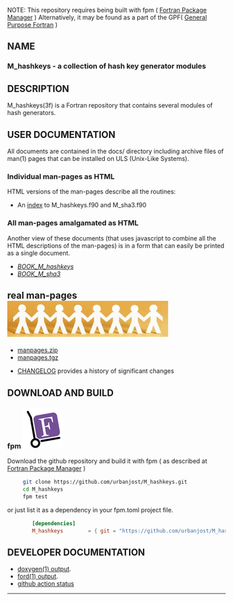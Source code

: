 <!--
![sample](docs/images/snap2b.gif)
-->

NOTE: This repository requires being built with fpm ( [Fortran Package Manager](https://github.com/fortran-lang/fpm) )
      Alternatively, it may be found as a part of the GPF( [General Purpose Fortran](https://github.com/urbanjost/general-purpose-fortran) )

## NAME

### M_hashkeys - a collection of hash key generator modules

## DESCRIPTION

   M_hashkeys(3f) is a Fortran repository that contains several modules 
   of hash generators.

## USER DOCUMENTATION

All documents are contained in the docs/ directory including
archive files of man(1) pages that can be installed on ULS
(Unix-Like Systems).

### Individual man-pages as HTML

   HTML versions of the man-pages describe all the routines:
   - An [index](https://urbanjost.github.io/M_hashkeys/man3.html) to M_hashkeys.f90 and M_sha3.f90 

### All man-pages amalgamated as HTML

   Another view of these documents (that uses javascript to combine all
   the HTML descriptions of the man-pages) is in a form that can easily be printed as a single document.
   - [*BOOK_M_hashkeys*](https://urbanjost.github.io/M_hashkeys/BOOK_M_hashkeys.html) 
   - [*BOOK_M_sha3*](https://urbanjost.github.io/M_hashkeys/BOOK_M_sha3.html) 

## real man-pages ![gmake](docs/images/manpages.gif)

   + [manpages.zip](https://urbanjost.github.io/M_hashkeys/manpages.zip)
   + [manpages.tgz](https://urbanjost.github.io/M_hashkeys/manpages.tgz)

   - [CHANGELOG](docs/CHANGELOG.md) provides a history of significant changes

## DOWNLOAD AND BUILD

<!--
### gmake ![gmake](docs/images/gnu.gif)

   ```bash
       git clone https://github.com/urbanjost/M_hashkeys.git
       cd M_hashkeys/src
       # change Makefile if not using one of the listed compilers
       make clean; make gfortran    # for gfortran
       make clean; make ifort       # for ifort
       make clean; make nvfortran   # for nvfortran
   ```
   This will compile the M_hashkeys module and example programs.
-->

### fpm ![fpm](docs/images/fpm_logo.gif)

   Download the github repository and build it with
   fpm ( as described at [Fortran Package Manager](https://github.com/fortran-lang/fpm) )

   ```bash
        git clone https://github.com/urbanjost/M_hashkeys.git
        cd M_hashkeys
        fpm test
   ```

   or just list it as a dependency in your fpm.toml project file.

```toml
        [dependencies]
        M_hashkeys        = { git = "https://github.com/urbanjost/M_hashkeys.git" }
```

## DEVELOPER DOCUMENTATION

   - [doxygen(1) output](https://urbanjost.github.io/M_hashkeys/doxygen_out/html/index.html).
   - [ford(1) output](https://urbanjost.github.io/M_hashkeys/fpm-ford/index.html).
   - [github action status](docs/STATUS.md) 
---
